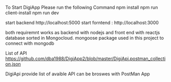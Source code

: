 To Start DigiApp Please run the following Command 
npm install 
npm run client-install
npm run dev

start backend http://localhost:5000
start forntend : http://localhost:3000

both requiremnt works as backend with nodejs and front end with reactjs 
database sorted in Mongocloud.
mongoose package used in this project to connect with mongodb 


List of API 
https://github.com/dba1988/DigiApp2/blob/master/DigiApi.postman_collection.json   


DigiApi provide list of avaible API can be broswes with PostMan App 
